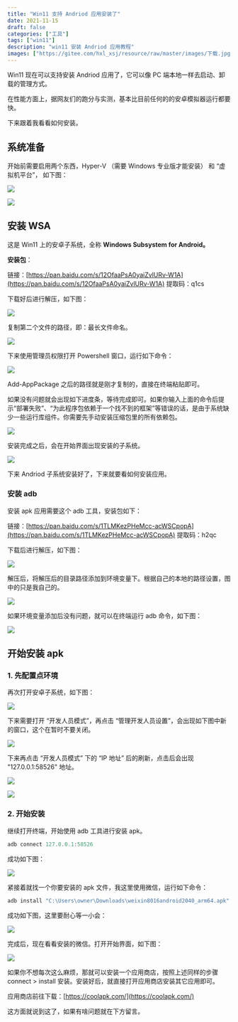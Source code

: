 ```yaml
---
title: "Win11 支持 Andriod 应用安装了"
date: 2021-11-15
draft: false
categories: ["工具"]
tags: ["win11"]
description: "win11 安装 Andriod 应用教程"
images: ["https://gitee.com/hxl_xsj/resource/raw/master/images/下载.jpg"]
---
```

Win11 现在可以支持安装 Andriod 应用了，它可以像 PC 端本地一样去启动、卸载的管理方式。

在性能方面上，据网友们的跑分与实测，基本比目前任何的的安卓模拟器运行都要快。

下来跟着我看看如何安装。

## 系统准备

开始前需要启用两个东西，Hyper-V （需要 Windows 专业版才能安装） 和 “虚拟机平台”， 如下图：

![](0.png)

![](1.png)

## 安装 WSA

这是 Win11 上的安卓子系统，全称 **Windows Subsystem for Android。**

**安装包**：

链接：[https://pan.baidu.com/s/12OfaaPsA0yaiZvlURv-W1A](https://pan.baidu.com/s/12OfaaPsA0yaiZvlURv-W1A)
提取码：q1cs

下载好后进行解压，如下图：

![](2.png)

复制第二个文件的路径，即：最长文件命名。

![](3.png)

下来使用管理员权限打开 Powershell 窗口，运行如下命令：

![](4.png)

Add-AppPackage 之后的路径就是刚才复制的，直接在终端粘贴即可。

如果没有问题就会出现如下进度条，等待完成即可。如果你输入上面的命令后提示“部署失败”、“为此程序包依赖于一个找不到的框架”等错误的话，是由于系统缺少一些运行库组件。你需要先手动安装压缩包里的所有依赖包。

![](5.png)

安装完成之后，会在开始界面出现安装的子系统。

![](6.png)

下来 Andriod 子系统安装好了，下来就要看如何安装应用。

### 安装 adb

安装 apk 应用需要这个 adb 工具，安装包如下：

链接：[https://pan.baidu.com/s/1TLMKezPHeMcc-acWSCpopA](https://pan.baidu.com/s/1TLMKezPHeMcc-acWSCpopA)
提取码：h2qc

下载后进行解压，如下图：

![](7.png)

解压后，将解压后的目录路径添加到环境变量下。根据自己的本地的路径设置，图中的只是我自己的。

![](8.png)

如果环境变量添加后没有问题，就可以在终端运行 adb 命令，如下图：

![](9.png)

## 开始安装 apk

### 1. 先配置点环境

再次打开安卓子系统，如下图：

![](10.png)

下来需要打开 “开发人员模式”，再点击 “管理开发人员设置”，会出现如下图中新的窗口，这个在暂时不要关闭。

![](11.png)

下来再点击 “开发人员模式” 下的 “IP 地址” 后的刷新，点击后会出现 "127.0.0.1:58526" 地址。

![](12.png)

![](13.png)

### 2. 开始安装

继续打开终端，开始使用 adb 工具进行安装 apk。

```powershell
adb connect 127.0.0.1:58526
```

成功如下图：

![](14.png)

紧接着就找一个你要安装的 apk 文件，我这里使用微信，运行如下命令：

```powershell
adb install "C:\Users\owner\Downloads\weixin8016android2040_arm64.apk"
```

成功如下图，这里要耐心等一小会：

![](15.png)

完成后，现在看看安装的微信。打开开始界面，如下图：

![](16.png)

如果你不想每次这么麻烦，那就可以安装一个应用商店，按照上述同样的步骤 connect > install 安装。安装好后，就直接打开应用商店安装其它应用即可。

应用商店前往下载：[https://coolapk.com/](https://coolapk.com/)

这方面就说到这了，如果有啥问题就在下方留言。